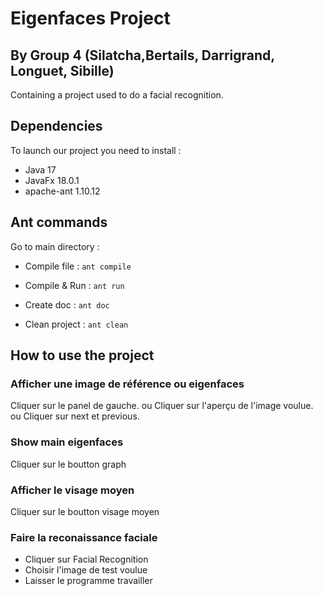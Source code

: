 # Eigenfaces Project
## By Group 4 (Silatcha,Bertails, Darrigrand, Longuet, Sibille)

Containing a project used to do a facial recognition.

## Dependencies
To launch our project you need to install :
 - Java 17
 - JavaFx 18.0.1
 - apache-ant 1.10.12

## Ant commands
Go to main directory :

 - Compile file : ``ant compile``

 - Compile & Run : ``ant run ``

 - Create doc : ``ant doc``

 - Clean project : ``ant clean``

## How to use the project

### Afficher une image de référence ou eigenfaces

Cliquer sur le panel de gauche.
ou
Cliquer sur l'aperçu de l'image voulue.
ou
Cliquer sur next et previous.

### Show main eigenfaces

Cliquer sur le boutton graph

### Afficher le visage moyen 

Cliquer sur le boutton visage moyen

### Faire la reconaissance faciale

 - Cliquer sur Facial Recognition
 - Choisir l'image de test voulue
 - Laisser le programme travailler